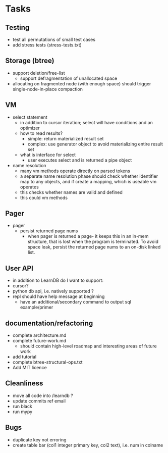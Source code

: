 # Tasks

## Testing
- test all permutations of small test cases
- add stress tests (stress-tests.txt)


## Storage (btree)
- support deletion/free-list  
  - support defragmentation of unallocated space
- allocating on fragmented node (with enough space) should trigger 
  single-node-in-place compaction

## VM
- select statement
  - in addition to cursor iteration; select will have conditions
    and an optimizer
  - how to read results? 
    - simple: return materialized result set       
    - complex: use generator object to avoid materializing entire result set 
  - what is interface for select
    - user executes select and is returned a pipe object
- name resolution
  - many vm methods operate directly on parsed tokens
  - a separate name resolution phase should check whether identifier map to any objects, and if create a mapping, which is useable vm operates
  - this checks whether names are valid and defined
  - this could vm methods

## Pager
- pager
  - persist returned page nums
    - when pager is returned a page- it keeps this in an in-mem structure, that
      is lost when the program is terminated. To avoid space leak, persist the returned
      page nums to an on-disk linked list.

## User API
 - in addition to LearnDB do I want to support:
  - cursor?
  - python db api, i.e. natively supported ?
  - repl should have help message at beginning
    - have an additional/secondary command to output sql example/primer

## documentation/refactoring
- complete architecture.md
- complete future-work.md  
    - should contain high-level roadmap and interesting areas of future work
- add tutorial
- complete btree-structural-ops.txt
- Add MIT licence

## Cleanliness
- move all code into /learndb ?
- update commits ref email
- run black
- run mypy


## Bugs
  - duplicate key not erroring
  - create table bar (col1 integer primary key, col2 text), i.e. num in colname